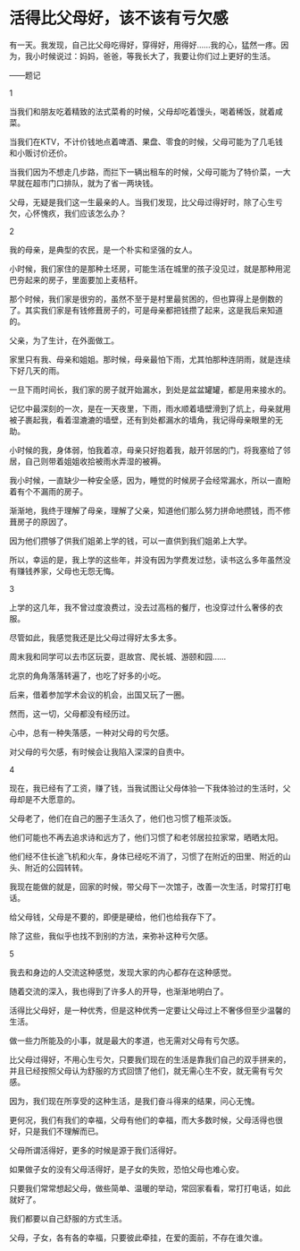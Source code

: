 # 活得比父母好，该不该有亏欠感

有一天。我发现，自己比父母吃得好，穿得好，用得好……我的心，猛然一疼。因为，我小时候说过：妈妈，爸爸，等我长大了，我要让你们过上更好的生活。 

——题记 

1 

当我们和朋友吃着精致的法式菜肴的时候，父母却吃着馒头，喝着稀饭，就着咸菜。 

当我们在KTV，不计价钱地点着啤酒、果盘、零食的时候，父母可能为了几毛钱和小贩讨价还价。 

当我们因为不想走几步路，而拦下一辆出租车的时候，父母可能为了特价菜，一大早就在超市门口排队，就为了省一两块钱。 

父母，无疑是我们这一生最亲的人。当我们发现，比父母过得好时，除了心生亏欠，心怀愧疚，我们应该怎么办？ 

2 

我的母亲，是典型的农民，是一个朴实和坚强的女人。 

小时候，我们家住的是那种土坯房，可能生活在城里的孩子没见过，就是那种用泥巴夯起来的房子，里面要加上麦秸秆。 

那个时候，我们家是很穷的，虽然不至于是村里最贫困的，但也算得上是倒数的了。其实我们家是有钱修葺房子的，可是母亲都把钱攒了起来，这是我后来知道的。 

父亲，为了生计，在外面做工。 

家里只有我、母亲和姐姐。那时候，母亲最怕下雨，尤其怕那种连阴雨，就是连续下好几天的雨。 

一旦下雨时间长，我们家的房子就开始漏水，到处是盆盆罐罐，都是用来接水的。 

记忆中最深刻的一次，是在一天夜里，下雨，雨水顺着墙壁滑到了炕上，母亲就用被子裹起我，看着湿漉漉的墙壁，还有到处都漏水的墙角，我记得母亲眼里的无助。 

小时候的我，身体弱，怕我着凉，母亲只好抱着我，敲开邻居的门，将我塞给了邻居，自己则带着姐姐收拾被雨水弄湿的被褥。 

我小时候，一直缺少一种安全感，因为，睡觉的时候房子会经常漏水，所以一直盼着有个不漏雨的房子。 

渐渐地，我终于理解了母亲，理解了父亲，知道他们那么努力拼命地攒钱，而不修葺房子的原因了。 

因为他们攒够了供我们姐弟上学的钱，可以一直供到我们姐弟上大学。 

所以，幸运的是，我上学的这些年，并没有因为学费发过愁，读书这么多年虽然没有赚钱养家，父母也无怨无悔。 

3 

上学的这几年，我不曾过度浪费过，没去过高档的餐厅，也没穿过什么奢侈的衣服。 

尽管如此，我感觉我还是比父母过得好太多太多。 

周末我和同学可以去市区玩耍，逛故宫、爬长城、游颐和园…… 

北京的角角落落转遍了，也吃了好多的小吃。 

后来，借着参加学术会议的机会，出国又玩了一圈。 

然而，这一切，父母都没有经历过。 

心中，总有一种失落感，一种对父母的亏欠感。 

对父母的亏欠感，有时候会让我陷入深深的自责中。 

4 

现在，我已经有了工资，赚了钱，当我试图让父母体验一下我体验过的生活时，父母却是不大愿意的。 

父母老了，他们在自己的圈子生活久了，他们也习惯了粗茶淡饭。 

他们可能也不再去追求诗和远方了，他们习惯了和老邻居拉拉家常，晒晒太阳。 

他们经不住长途飞机和火车，身体已经吃不消了，习惯了在附近的田里、附近的山头、附近的公园转转。 

我现在能做的就是，回家的时候，带父母下一次馆子，改善一次生活，时常打打电话。 

给父母钱，父母是不要的，即便是硬给，他们也给我存下了。 

除了这些，我似乎也找不到别的方法，来弥补这种亏欠感。 

5 

我去和身边的人交流这种感觉，发现大家的内心都存在这种感觉。 

随着交流的深入，我也得到了许多人的开导，也渐渐地明白了。 

活得比父母好，是一种优秀，但是这种优秀一定要让父母过上不奢侈但至少温馨的生活。 

做一些力所能及的小事，就是最大的孝道，也无需对父母有亏欠感。 

比父母过得好，不用心生亏欠，只要我们现在的生活是靠我们自己的双手拼来的，并且已经按照父母认为舒服的方式回馈了他们，就无需心生不安，就无需有亏欠感。 

因为，我们现在所享受的这种生活，是我们奋斗得来的结果，问心无愧。 

更何况，我们有我们的幸福，父母有他们的幸福，而大多数时候，父母活得也很好，只是我们不理解而已。 

父母所谓活得好，更多的时候是源于我们活得好。 

如果做子女的没有父母活得好，是子女的失败，恐怕父母也难心安。 

只要我们常常想起父母，做些简单、温暖的举动，常回家看看，常打打电话，如此就好了。 

我们都要以自己舒服的方式生活。 

父母，子女，各有各的幸福，只要彼此牵挂，在爱的面前，不存在谁欠谁。